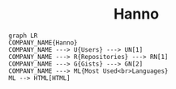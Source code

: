 <h1 align="center">Hanno</h1>

```mermaid
graph LR
COMPANY_NAME{Hanno}
COMPANY_NAME ---> U{Users} ---> UN[1]
COMPANY_NAME ---> R{Repositories} ---> RN[1]
COMPANY_NAME ---> G{Gists} ---> GN[2]
COMPANY_NAME ---> ML{Most Used<br>Languages}
ML --> HTML[HTML]
```
